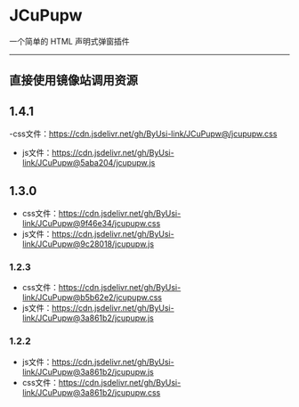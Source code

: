 # JCuPupw
一个简单的 HTML 声明式弹窗插件

---

## 直接使用镜像站调用资源

## 1.4.1
-css文件：<https://cdn.jsdelivr.net/gh/ByUsi-link/JCuPupw@/jcupupw.css>
- js文件：<https://cdn.jsdelivr.net/gh/ByUsi-link/JCuPupw@5aba204/jcupupw.js>

## 1.3.0
- css文件：<https://cdn.jsdelivr.net/gh/ByUsi-link/JCuPupw@9f46e34/jcupupw.css>
- js文件：<https://cdn.jsdelivr.net/gh/ByUsi-link/JCuPupw@9c28018/jcupupw.js>

### 1.2.3
- css文件：<https://cdn.jsdelivr.net/gh/ByUsi-link/JCuPupw@b5b62e2/jcupupw.css>
- js文件：<https://cdn.jsdelivr.net/gh/ByUsi-link/JCuPupw@3a861b2/jcupupw.js>

### 1.2.2
- js文件：<https://cdn.jsdelivr.net/gh/ByUsi-link/JCuPupw@3a861b2/jcupupw.js>
- css文件：<https://cdn.jsdelivr.net/gh/ByUsi-link/JCuPupw@3a861b2/jcupupw.css>
